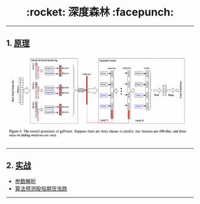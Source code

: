 <h1 align = "center">:rocket: 深度森林 :facepunch:</h1>

---
## 1. [原理][1]
![算法结构][3]

---
## 2. [实战][2.1]
- [参数解析][2.2]
- [算法预测股指期货涨跌][2.3]



---
[1]: http://blog.csdn.net/xbinworld/article/details/60466552
[1.1]: https://www.qcloud.com/community/article/536731001491381531?!preview

[2.1]: http://nbviewer.jupyter.org/github/Jie-Yuan/gcForest/blob/master/gcForest_tuto.ipynb
[2.2]: https://www.qcloud.com/community/article/606289
[2.3]: https://mp.weixin.qq.com/s?__biz=MzAxNTc0Mjg0Mg==&mid=2653285179&idx=1&sn=f3d07a411aff07a7c49125ce1a057db4

[3]: mgs.png